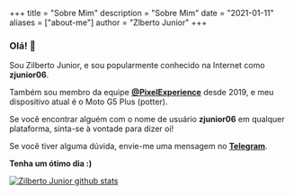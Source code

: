 +++
title = "Sobre Mim"
description = "Sobre Mim"
date = "2021-01-11"
aliases = ["about-me"]
author = "Zlberto Junior"
+++

### Olá! 👋

Sou Zilberto Junior, e sou popularmente conhecido na Internet como **zjunior06**.

Também sou membro da equipe **[@PixelExperience](https://github.com/PixelExperience)** desde 2019, e meu dispositivo atual é o Moto G5 Plus (potter).

Se você encontrar alguém com o nome de usuário **zjunior06** em qualquer plataforma, sinta-se à vontade para dizer oi!

Se você tiver alguma dúvida, envie-me uma mensagem no **[Telegram](https://t.me/zjunior06)**.

**Tenha um ótimo dia :)**

[![Zilberto Junior github stats](https://github-readme-stats.vercel.app/api?username=zjunior06&hide=issues&show_icons=true&include_all_commits=true&theme=dracula)](https://github.com/zjunior06)
